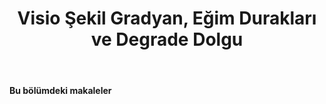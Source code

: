 ﻿---
title: Visio Şekil Gradyan, Eğim Durakları ve Degrade Dolgu
type: docs
weight: 260
url: /tr/net/visio-shape-gradient-gradient-stops-and-gradient-fill/
---
**Bu bölümdeki makaleler**

